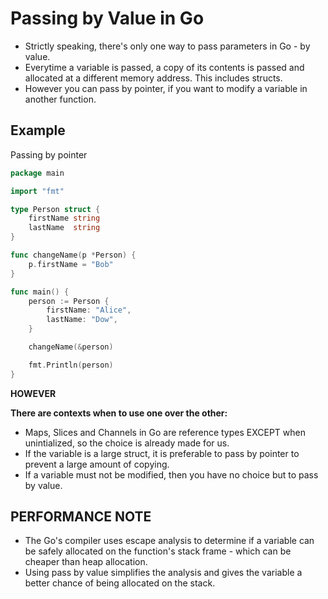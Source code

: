 # Passing by Value in Go

- Strictly speaking, there's only one way to pass parameters in Go - by value.
- Everytime a variable is passed, a copy of its contents is passed and allocated at a different memory address. This includes structs.
- However you can pass by pointer, if you want to modify a variable in another function.

## Example

Passing by pointer

```go
package main

import "fmt"

type Person struct {
    firstName string
    lastName  string
}

func changeName(p *Person) {
    p.firstName = "Bob"
}

func main() {
    person := Person {
        firstName: "Alice",
        lastName: "Dow",
    }

    changeName(&person)

    fmt.Println(person)
}
```

**HOWEVER**

**There are contexts when to use one over the other:**

- Maps, Slices and Channels in Go are reference types EXCEPT when unintialized, so the choice is already made for us.
- If the variable is a large struct, it is preferable to pass by pointer to prevent a large amount of copying.
- If a variable must not be modified, then you have no choice but to pass by value.

## PERFORMANCE NOTE

- The Go's compiler uses escape analysis to determine if a variable can be safely allocated on the function's stack frame - which can be cheaper than heap allocation.
- Using pass by value simplifies the analysis and gives the variable a better chance of being allocated on the stack.
